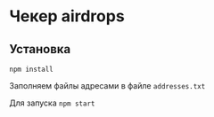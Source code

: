 # Чекер airdrops

## Установка
`npm install` 

Заполняем файлы адресами в файле `addresses.txt`

Для запуска `npm start`